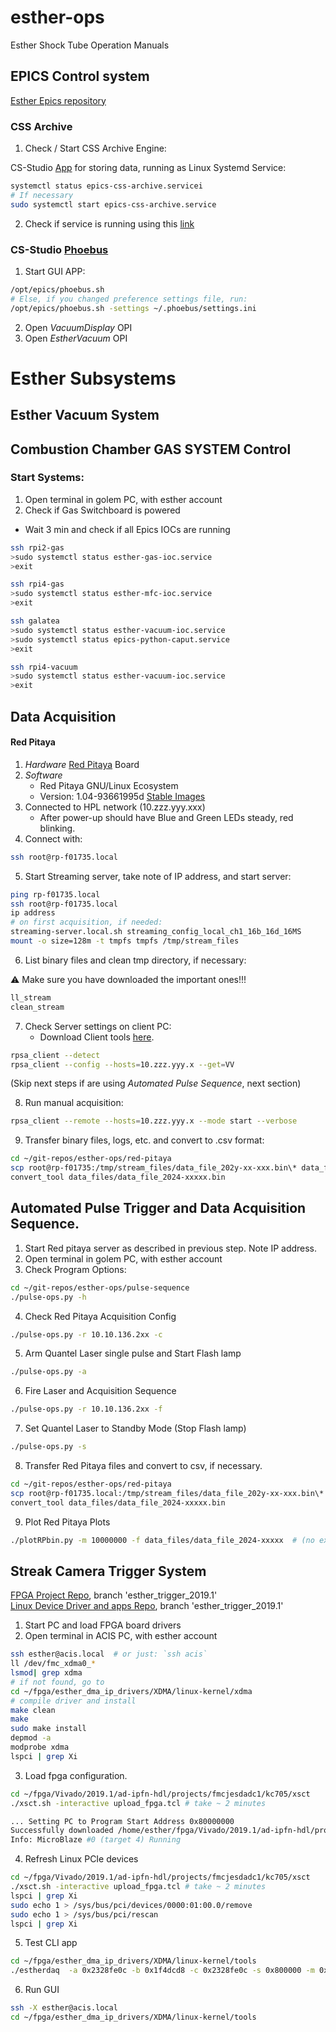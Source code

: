 # esther-ops
Esther Shock Tube Operation Manuals

## EPICS Control system 

[Esther Epics repository](https://github.com/ipfn-hpl/esther-epics)

### CSS Archive

1. Check / Start CSS Archive Engine:

CS-Studio [App](https://cs-studio.sourceforge.net/docbook/ch11.html)  for storing data, running as Linux Systemd Service:

```bash
systemctl status epics-css-archive.servicei
# If necessary
sudo systemctl start epics-css-archive.service
``` 
2. Check if service is running using this [link](http://localhost:4812/main)

### CS-Studio [Phoebus](https://controlssoftware.sns.ornl.gov/css_phoebus/)
1. Start GUI APP: 
```bash
/opt/epics/phoebus.sh
# Else, if you changed preference settings file, run:
/opt/epics/phoebus.sh -settings ~/.phoebus/settings.ini
``` 
2. Open *VacuumDisplay* OPI
3. Open *EstherVacuum* OPI


# Esther Subsystems

## Esther Vacuum System

## Combustion Chamber GAS SYSTEM Control

### Start Systems:

1. Open terminal in golem PC, with esther account
2. Check if Gas Switchboard is powered
  * Wait 3 min and check if all Epics IOCs are running
```bash
ssh rpi2-gas
>sudo systemctl status esther-gas-ioc.service
>exit

ssh rpi4-gas
>sudo systemctl status esther-mfc-ioc.service
>exit

ssh galatea
>sudo systemctl status esther-vacuum-ioc.service
>sudo systemctl status epics-python-caput.service
>exit

ssh rpi4-vacuum
>sudo systemctl status esther-vacuum-ioc.service
>exit
```


## Data Acquisition

#### Red Pitaya

1. *Hardware* [Red Pitaya](https://redpitaya.com/stemlab-125-14/) Board
2. *Software*
    * Red Pitaya GNU/Linux Ecosystem
    * Version: 1.04-93661995d [Stable Images](https://downloads.redpitaya.com/downloads/STEMlab-125-1x)
3. Connected to HPL network (10.zzz.yyy.xxx)
    * After power-up should have Blue and Green LEDs steady, red blinking.
4. Connect with:
```bash
ssh root@rp-f01735.local
``` 

5. Start Streaming server, take note of IP address, and start server:
 ```bash
ping rp-f01735.local
ssh root@rp-f01735.local
ip address
# on first acquisition, if needed:
streaming-server.local.sh streaming_config_local_ch1_16b_16d_16MS
mount -o size=128m -t tmpfs tmpfs /tmp/stream_files
``` 
6. List binary files and clean tmp directory, if necessary:

:warning:
Make sure you have downloaded the important ones!!!
 ```bash
 ll_stream
 clean_stream
``` 

7. Check Server settings on client PC:
    * Download Client tools [here](https://downloads.redpitaya.com/downloads/Clients/streaming).
 ```bash
rpsa_client --detect
rpsa_client --config --hosts=10.zzz.yyy.x --get=VV
``` 

(Skip next steps if are using *Automated Pulse Sequence*, next section)

8. Run manual acquisition:
 ```bash
rpsa_client --remote --hosts=10.zzz.yyy.x --mode start --verbose
``` 
9. Transfer binary files, logs, etc. and convert to .csv format:
```bash
cd ~/git-repos/esther-ops/red-pitaya
scp root@rp-f01735:/tmp/stream_files/data_file_202y-xx-xxx.bin\* data_files/
convert_tool data_files/data_file_2024-xxxxx.bin
``` 


## Automated Pulse Trigger and  Data Acquisition Sequence.

1. Start Red pitaya server as described in previous step.  Note IP address.
2. Open terminal in golem PC, with esther account
3. Check Program Options:
 ```bash
 cd ~/git-repos/esther-ops/pulse-sequence
./pulse-ops.py -h  
``` 
4. Check Red Pitaya Acquisition Config 
```bash
./pulse-ops.py -r 10.10.136.2xx -c
``` 
5. Arm Quantel Laser single pulse and Start Flash lamp
```bash
./pulse-ops.py -a
``` 
6. Fire Laser and Acquisition Sequence
```bash
./pulse-ops.py -r 10.10.136.2xx -f
``` 
7. Set Quantel Laser to Standby Mode (Stop Flash lamp)
```bash
./pulse-ops.py -s
``` 
8. Transfer Red Pitaya files and convert to csv, if necessary.
```bash
cd ~/git-repos/esther-ops/red-pitaya
scp root@rp-f01735.local:/tmp/stream_files/data_file_202y-xx-xxx.bin\* data_files/
convert_tool data_files/data_file_2024-xxxxx.bin
``` 
9. Plot Red Pitaya Plots
 ```bash
./plotRPbin.py -m 10000000 -f data_files/data_file_2024-xxxxx  # (no extension)
``` 

## Streak Camera Trigger System
[FPGA Project Repo](https://github.com/bernardocarvalho/ad-ipfn-hdl), branch 'esther_trigger_2019.1'   
[Linux Device  Driver and apps Repo](https://github.com/ipfn-hpl/esther_dma_ip_drivers), branch 'esther_trigger_2019.1'

1. Start PC and load FPGA board drivers
2. Open terminal in ACIS PC, with esther account
 ```bash
ssh esther@acis.local  # or just: `ssh acis`
ll /dev/fmc_xdma0_*
lsmod| grep xdma
# if not found, go to 
cd ~/fpga/esther_dma_ip_drivers/XDMA/linux-kernel/xdma
# compile driver and install
make clean
make
sudo make install
depmod -a
modprobe xdma
lspci | grep Xi
``` 
3. Load fpga configuration.
 ```bash
cd ~/fpga/Vivado/2019.1/ad-ipfn-hdl/projects/fmcjesdadc1/kc705/xsct 
./xsct.sh -interactive upload_fpga.tcl # take ~ 2 minutes

... Setting PC to Program Start Address 0x80000000
Successfully downloaded /home/esther/fpga/Vivado/2019.1/ad-ipfn-hdl/projects/fmcjesdadc1/kc705/xsct/simpleImage.kc705_fmcjesdadc1
Info: MicroBlaze #0 (target 4) Running

``` 
4. Refresh Linux PCIe devices
 ```bash
cd ~/fpga/Vivado/2019.1/ad-ipfn-hdl/projects/fmcjesdadc1/kc705/xsct 
./xsct.sh -interactive upload_fpga.tcl # take ~ 2 minutes
lspci | grep Xi
sudo echo 1 > /sys/bus/pci/devices/0000:01:00.0/remove
sudo echo 1 > /sys/bus/pci/rescan
lspci | grep Xi
``` 
5. Test CLI app 
 ```bash
cd ~/fpga/esther_dma_ip_drivers/XDMA/linux-kernel/tools
./estherdaq  -a 0x2328fe0c -b 0x1f4dcd8 -c 0x2328fe0c -s 0x800000 -m 0x31999 -t
 ```
 6. Run GUI 
 ```bash
ssh -X esther@acis.local
cd ~/fpga/esther_dma_ip_drivers/XDMA/linux-kernel/tools
 ```



